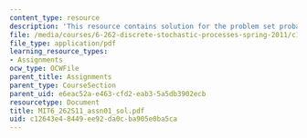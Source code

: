 ```yaml
---
content_type: resource
description: 'This resource contains solution for the problem set probability. '
file: /media/courses/6-262-discrete-stochastic-processes-spring-2011/c12643e48449ee92da0cba905e0ba5ca_MIT6_262S11_assn01_sol.pdf
file_type: application/pdf
learning_resource_types:
- Assignments
ocw_type: OCWFile
parent_title: Assignments
parent_type: CourseSection
parent_uid: e6eac52a-e463-cfd2-eab3-5a5db3902ecb
resourcetype: Document
title: MIT6_262S11_assn01_sol.pdf
uid: c12643e4-8449-ee92-da0c-ba905e0ba5ca
---
```

